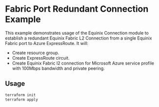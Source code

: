# Fabric Port Redundant Connection Example

This example demonstrates usage of the Equinix Connection module to establish a redundant Equinix Fabric L2 Connection from a single Equinix Fabric port to Azure ExpressRoute. It will:

- Create resource group.
- Create ExpressRoute circuit.
- Create Equinix Fabric l2 connection for Microsoft Azure service profile with 100Mbps bandwidth and private peering.

## Usage

```bash
terraform init
terraform apply
```
